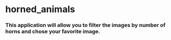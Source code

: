 # horned_animals

### This application will allow you to filter the images by number of horns and chose your favorite image.